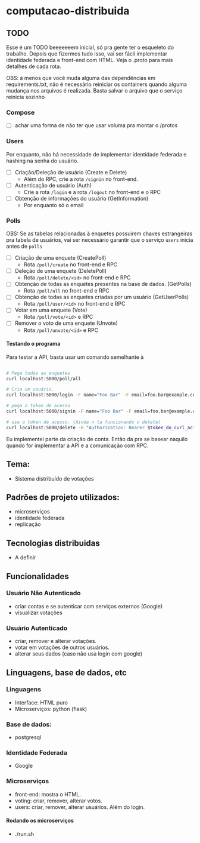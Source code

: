 # computacao-distribuida

## TODO

Esse é um TODO beeeeeeem inicial, só pra gente ter o esqueleto do trabalho. Depois que fizermos
tudo isso, vai ser fácil implementar identidade federada e front-end com HTML.
Veja o .proto para mais detalhes de cada rota.

OBS: à menos que você muda alguma das dependências em requirements.txt, não é necessário reiniciar os containers quando alguma mudança nos arquivos é realizada. Basta salvar o arquivo que
o serviço reinicia sozinho

### Compose

- [ ] achar uma forma de não ter que usar voluma pra montar o /protos

### Users

Por enquanto, não há necessidade de implementar identidade federada e hashing na senha do usuário.

- [ ] Criação/Deleção de usuário (Create e Delete)
  - Além do RPC, crie a rota `/signin` no front-end.
- [ ] Autenticação de usuário (Auth)
  - Crie a rota `/login` e a rota `/logout` no front-end e o RPC
- [ ] Obtenção de informações do usuário (GetInformation)
  - Por enquanto só o email

### Polls

OBS: Se as tabelas relacionadas à enquetes possuirem chaves estrangeiras pra tabela de usuários, vai ser necessário garantir que o serviço `users` inicia antes de `polls`

- [ ] Criação de uma enquete (CreatePoll)
  - Rota `/poll/create` no front-end e RPC
- [ ] Deleção de uma enquete (DeletePoll)
  - Rota `/poll/delete/<id>` no front-end e RPC
- [ ] Obtenção de todas as enquetes presentes na base de dados. (GetPolls)
  - Rota `/poll/all` no front-end e RPC
- [ ] Obtenção de todas as enquetes criadas por um usuário (GetUserPolls)
  - Rota `/poll/user/<id>` no front-end e RPC
- [ ] Votar em uma enquete (Vote)
  - Rota `/poll/vote/<id>` e RPC
- [ ] Remover o voto de uma enquete (Unvote)
  - Rota `/poll/unvote/<id>` e RPC

#### Testando o programa

Para testar a API, basta usar um comando semelhante à

```bash

# Pega todas as enquetes
curl localhost:5000/poll/all

# Cria um usuário.
curl localhost:5000/login -F name="Foo Bar" -F email=foo.bar@example.com -F password=1234

# pega o token de acesso
curl localhost:5000/signin -F name="Foo Bar" -F email=foo.bar@example.com -F password=1234

# usa o token de acesso. (Ainda n ta funcionando o delete)
curl localhost:5000/delete -H "Authorization: Bearer $token_do_curl_acima" -X DELETE
```

Eu implementei parte da criação de conta. Então da pra se basear naquilo quando for implementar a API e a comunicação com RPC.

## Tema:

- Sistema distribuído de votações

## Padrões de projeto utilizados:

- microserviços
- identidade federada
- replicação

## Tecnologias distribuidas

- A definir

## Funcionalidades

### Usuário Não Autenticado

- criar contas e se autenticar com serviços externos (Google)
- visualizar votações

### Usuário Autenticado

- criar, remover e alterar votações.
- votar em votações de outros usuários.
- alterar seus dados (caso não usa login com google)

## Linguagens, base de dados, etc

### Linguagens

- Interface: HTML puro
- Microserviços: python (flask)

### Base de dados:

- postgresql

### Identidade Federada

- Google

### Microserviços

- front-end: mostra o HTML.
- voting: criar, remover, alterar votos.
- users: criar, remover, alterar usuários. Além do login.

#### Rodando os microserviços

- ./run.sh
